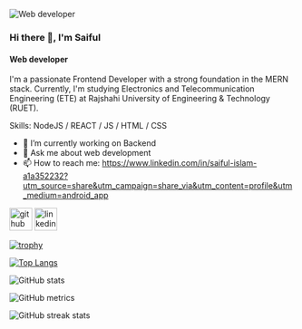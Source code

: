 ![Web developer](https://scontent.fdac146-1.fna.fbcdn.net/v/t39.30808-1/379930188_1478329786335386_2368471819784118199_n.jpg?stp=c0.0.200.200a_cp6_dst-jpg_p200x200&_nc_cat=111&ccb=1-7&_nc_sid=5f2048&_nc_eui2=AeEKOjFaZ5oC-HfJza9U2L_LjN-YT6dvGmmM35hPp28aaXHQek2qivNCqVI1cn7APWBWPjQpQVuWBmx2Mq10kWW5&_nc_ohc=BDGkR1isx5cQ7kNvgFVr1Oi&_nc_ht=scontent.fdac146-1.fna&oh=00_AYB7as70E4Z1_wNlpeBCYov5lubbIaRG1hOlNPhypLP5LQ&oe=665826DB)

### Hi there 👋, I'm Saiful
#### Web developer


I'm a passionate Frontend Developer with a strong foundation in the MERN stack. Currently, I'm studying Electronics and Telecommunication Engineering (ETE) at Rajshahi University of Engineering & Technology (RUET).



Skills: NodeJS / REACT / JS / HTML / CSS

- 🔭 I’m currently working on Backend 
- 💬 Ask me about web development 
- 📫 How to reach me: https://www.linkedin.com/in/saiful-islam-a1a352232?utm_source=share&utm_campaign=share_via&utm_content=profile&utm_medium=android_app 


[<img src='https://cdn.jsdelivr.net/npm/simple-icons@3.0.1/icons/github.svg' alt='github' height='40'>](https://github.com/saifulislam735)  [<img src='https://cdn.jsdelivr.net/npm/simple-icons@3.0.1/icons/linkedin.svg' alt='linkedin' height='40'>](https://www.linkedin.com/in/https://www.linkedin.com/in/saiful-islam-a1a352232?utm_source=share&utm_campaign=share_via&utm_content=profile&utm_medium=android_app/)  

[![trophy](https://github-profile-trophy.vercel.app/?username=saifulislam735)](https://github.com/ryo-ma/github-profile-trophy)

[![Top Langs](https://github-readme-stats.vercel.app/api/top-langs/?username=saifulislam735)](https://github.com/anuraghazra/github-readme-stats)

![GitHub stats](https://github-readme-stats.vercel.app/api?username=saifulislam735&show_icons=true&count_private=true)  

![GitHub metrics](https://metrics.lecoq.io/saifulislam735)  

![GitHub streak stats](https://streak-stats.demolab.com/?user=saifulislam735)  

